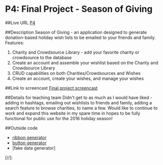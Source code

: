 # P4: Final Project - Season of Giving
##Live URL
[P4]

##Description
Season of Giving - an application designed to generate donation-based holiday wish lists to be emailed to your friends and family.
Features:
1. Charity and Crowdsource Library - add your favorite charity or crowdsource to the database
2. Create an account and assemble your wishlist based on the Charity and Crowdsource Library
3. CRUD capabilities on both Charities/Crowdsources and Wishes
4. Create an account, create your wishes, and manage your wishes

##Link to screencast
[Final project screencast]

##Details for teaching team
Didn't get to as much as I would have liked - adding in hashtags, emailing out wishlists to friends and family, adding a search feature to browse charities, to name a few. Would like to continue to work and expand this website in my spare time in hopes to be fully functional for public use for the 2016 holiday season!

##Outside code
- [ribbon generator]
- [button generator]
- [fake data generator]

[//]:

[P4]: <http://p4.danaevernden.com>

[ribbon generator]: <http://livetools.uiparade.com/ribbon-builder.html#>

[button generator]: <http://livetools.uiparade.com/button-builder.html#>

[Final project screencast]: <>
